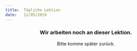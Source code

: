 ```yaml
---
title:  Tägliche Lektion
date:   12/05/2019
---
```


### <center>Wir arbeiten noch an dieser Lektion.</center>
<center>Bitte komme später zurück.</center>